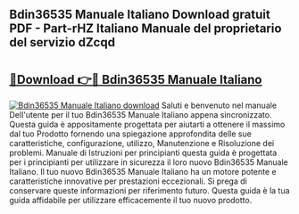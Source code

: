 ## Bdin36535 Manuale Italiano Download gratuit PDF - Part-rHZ Italiano Manuale del proprietario del servizio dZcqd

# <h2><a href="http://dfe6nu.blite.top/?on=Bdin36535+Manuale+Italiano">🔗Download 👉🔴 Bdin36535 Manuale Italiano</a></h2>

[![Bdin36535 Manuale Italiano download](https://i.imgur.com/lujVjoI.png)](http://dfe6nu.blite.top/?on=Bdin36535+Manuale+Italiano)
Saluti e benvenuto nel manuale Dell'utente per il tuo Bdin36535 Manuale Italiano appena sincronizzato. Questa guida è appositamente progettata per aiutarti a ottenere il massimo dal tuo Prodotto fornendo una spiegazione approfondita delle sue caratteristiche, configurazione, utilizzo, Manutenzione e Risoluzione dei problemi. Manuale di Istruzioni per principianti questa guida è progettata per i principianti per utilizzare in sicurezza il loro nuovo Bdin36535 Manuale Italiano. Il tuo nuovo Bdin36535 Manuale Italiano ha un motore potente e caratteristiche innovative per prestazioni eccezionali. Si prega di conservare queste informazioni per riferimento futuro. Questa guida è la tua guida affidabile per utilizzare efficacemente il tuo nuovo prodotto.

